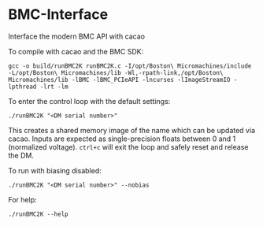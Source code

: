 # BMC-Interface
Interface the modern BMC API with cacao

To compile with cacao and the BMC SDK:

    gcc -o build/runBMC2K runBMC2K.c -I/opt/Boston\ Micromachines/include -L/opt/Boston\ Micromachines/lib -Wl,-rpath-link,/opt/Boston\ Micromachines/lib -lBMC -lBMC_PCIeAPI -lncurses -lImageStreamIO -lpthread -lrt -lm
    
To enter the control loop with the default settings:

    ./runBMC2K "<DM serial number>"
    
This creates a shared memory image of the name <DM serial number> which can be updated via cacao. Inputs are expected as single-precision floats between 0 and 1 (normalized voltage). `ctrl+c` will exit the loop and safely reset and release the DM.
  
To run with biasing disabled:

    ./runBMC2K "<DM serial number>" --nobias
    
For help:

    ./runBMC2K --help
